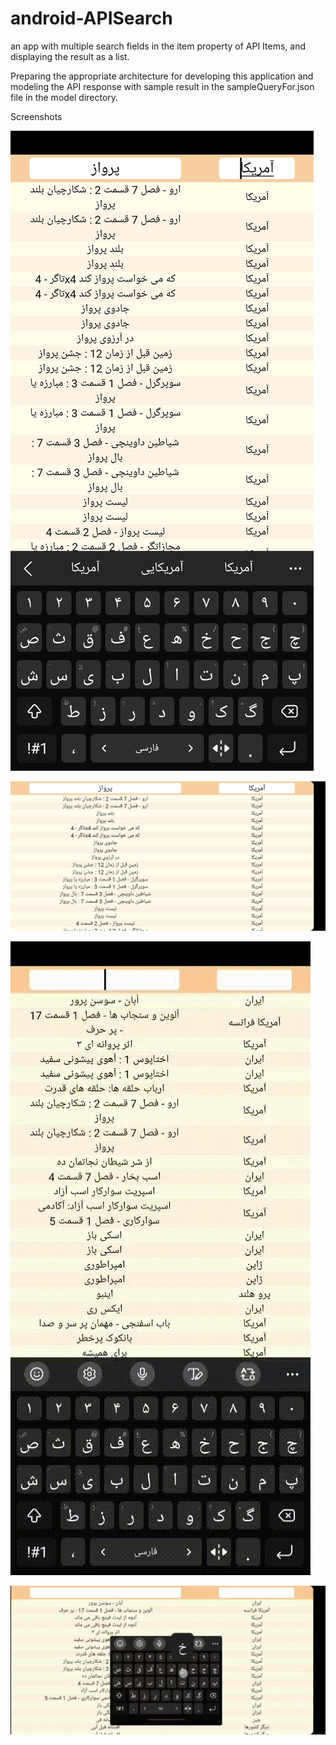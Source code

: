 # android-APISearch
an app with multiple search fields in the item property of API Items, and displaying the result as a list.

Preparing the appropriate architecture for developing this application and modeling the API response with sample result in the sampleQueryFor.json file in the model directory.


Screenshots

![APISearch-portrait](https://github.com/aliraoofi/android-APISearch/blob/master/Screenshots/APISearch-portrait.jpg)

![APISearch-landscape](https://github.com/aliraoofi/android-APISearch/blob/master/Screenshots/APISearch-landscape.jpg)

![APISearch-portrait-screen-record](https://github.com/aliraoofi/android-APISearch/blob/master/Screenshots/APISearch-portrait.gif)

![APISearch-landscape-screen-record](https://github.com/aliraoofi/android-APISearch/blob/master/Screenshots/APISearch-landscape.gif)



